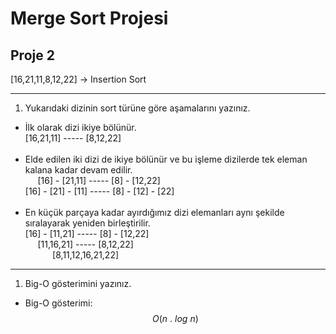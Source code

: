 # Merge Sort Projesi
## Proje 2

[16,21,11,8,12,22] -> Insertion Sort

---
1. Yukarıdaki dizinin sort türüne göre aşamalarını yazınız.
- İlk olarak dizi ikiye bölünür.<br />
[16,21,11] ----- [8,12,22]<br /><br />
- Elde edilen iki dizi de ikiye bölünür ve bu işleme dizilerde tek eleman kalana kadar devam edilir.<br />
&nbsp;&nbsp;&nbsp;&nbsp;&nbsp;[16] - [21,11] ----- [8] - [12,22]<br />
[16] - [21] - [11] ----- [8] - [12] - [22]<br /><br />
- En küçük parçaya kadar ayırdığımız dizi elemanları aynı şekilde sıralayarak yeniden birleştirilir.<br />
[16] - [11,21] ----- [8] - [12,22]<br />
&nbsp;&nbsp;&nbsp;&nbsp;&nbsp;[11,16,21] ----- [8,12,22]<br />
&nbsp;&nbsp;&nbsp;&nbsp;&nbsp;&nbsp;&nbsp;&nbsp;&nbsp;&nbsp;&nbsp;[8,11,12,16,21,22] 

---
1. Big-O gösterimini yazınız.<br />
- Big-O gösterimi:
$$O(n \ . \ log \ n)$$
